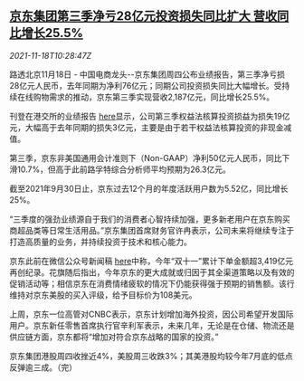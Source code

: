 <!--1637233263000-->
[京东集团第三季净亏28亿元投资损失同比扩大 营收同比增长25.5%](https://cn.reuters.com/article/jd-q3-loss-1118-idCNKBS2I30WR)
------

<div><i>2021-11-18T10:28:47Z</i></div><p>路透北京11月18日 - 中国电商龙头--京东集团周四公布业绩报告，第三季净亏损28亿元人民币，去年同期为净利76亿元；同期公司投资损失同比大幅增长。受持续在线购物需求的推动，京东第三季实现营收2,187亿元，同比增长25.5%。</p><p>刊登在港交所的业绩报告 <a href="https://www1.hkexnews.hk/listedco/listconews/sehk/2021/1118/2021111800427_c.pdf">here</a>显示，公司第三季权益法核算投资损益为损失19亿元，大幅高于去年同期的损失3亿元，主要是由于若干权益法核算投资的非现金减值。</p><p>第三季，京东非美国通用会计准则下（Non-GAAP）净利50亿元人民币，同比下滑10.7%，但高于此前路孚特综合分析师平均预期为26.3亿元。</p><p>截至2021年9月30日止，京东过去12个月的年度活跃用户数为5.52亿，同比增长25%。</p><p>“三季度的强劲业绩源自于我们的消费者心智持续加强，更多新老用户在京东购买商超品类等日常生活用品。”京东集团首席财务官许冉表示，公司未来将继续专注于打造高质量的业务，并持续投资于技术和核心能力。</p><p>京东此前在微信公众号新闻稿 <a href="https://mp.weixin.qq.com/s/Aw7tJzJdu_LZ5kCxEH3hdw">here</a>中称，今年“双十一”累计下单金额超3,419亿元再创纪录。花旗随后指出，今年京东的更大成就或归因于其全渠道策略以及有效的促销活动等；相信京东在消费情绪疲软的情况下仍能获得强于预期的销售额。该行维持对京东美股的买入评级，给予目标价为108美元。</p><p>上周，京东一位高管对CNBC表示，京东计划增加海外投资，因公司希望开发国际用户。京东新任零售首席执行官辛利军表示，未来几年，无论是在仓储、物流还是供应链方面，京东都将“增加对符合京东战略的国家的投资。”</p><p>京东集团港股周四收挫近4%，美股周三收跌3%；其美港股均较今年7月底的低点反弹逾三成。（完）</p>
